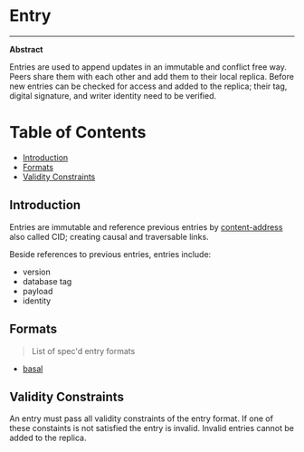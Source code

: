 # Entry

-----

**Abstract**

Entries are used to append updates in an immutable and conflict free way. Peers share them with each other and add them to their local replica.
Before new entries can be checked for access and added to the replica; their tag, digital signature, and writer identity need to be verified.

# Table of Contents

- [Introduction](#introduction)
- [Formats](#formats)
- [Validity Constraints](#validity-constraints)

## Introduction

Entries are immutable and reference previous entries by [content-address](https://docs.ipfs.io/concepts/content-addressing) also called CID; creating causal and traversable links.

Beside references to previous entries, entries include:

 - version
 - database tag
 - payload
 - identity

## Formats

> List of spec'd entry formats

- [basal](./basal)

## Validity Constraints

An entry must pass all validity constraints of the entry format.
If one of these constaints is not satisfied the entry is invalid. Invalid entries cannot be added to the replica.

